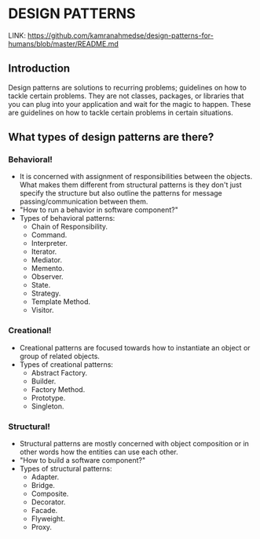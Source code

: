 # DESIGN PATTERNS

LINK: https://github.com/kamranahmedse/design-patterns-for-humans/blob/master/README.md

## Introduction

Design patterns are solutions to recurring problems; guidelines on how to tackle certain problems. They are not classes, packages, or libraries that you can plug into your application and wait for the magic to happen. These are guidelines on how to tackle certain problems in certain situations.

## What types of design patterns are there?

### Behavioral!

- It is concerned with assignment of responsibilities between the objects. What makes them different from structural patterns is they don't just specify the structure but also outline the patterns for message passing/communication between them.
- "How to run a behavior in software component?"
- Types of behavioral patterns:
  - Chain of Responsibility.
  - Command.
  - Interpreter.
  - Iterator.
  - Mediator.
  - Memento.
  - Observer.
  - State.
  - Strategy.
  - Template Method.
  - Visitor.

### Creational!

- Creational patterns are focused towards how to instantiate an object or group of related objects.
- Types of creational patterns:
  - Abstract Factory.
  - Builder.
  - Factory Method.
  - Prototype.
  - Singleton.

### Structural!

- Structural patterns are mostly concerned with object composition or in other words how the entities can use each other.
- "How to build a software component?"
- Types of structural patterns:
  - Adapter.
  - Bridge.
  - Composite.
  - Decorator.
  - Facade.
  - Flyweight.
  - Proxy.
